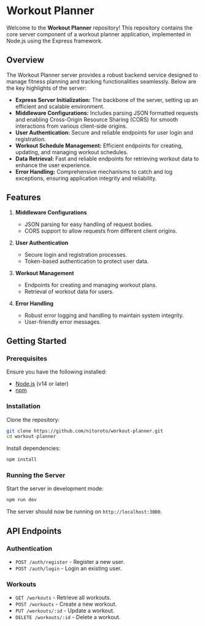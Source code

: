 # Workout Planner

Welcome to the **Workout Planner** repository! This repository contains the core server component of a workout planner application, implemented in Node.js using the Express framework.

## Overview

The Workout Planner server provides a robust backend service designed to manage fitness planning and tracking functionalities seamlessly. Below are the key highlights of the server:

- **Express Server Initialization:** The backbone of the server, setting up an efficient and scalable environment.
- **Middleware Configurations:** Includes parsing JSON formatted requests and enabling Cross-Origin Resource Sharing (CORS) for smooth interactions from various client-side origins.
- **User Authentication:** Secure and reliable endpoints for user login and registration.
- **Workout Schedule Management:** Efficient endpoints for creating, updating, and managing workout schedules.
- **Data Retrieval:** Fast and reliable endpoints for retrieving workout data to enhance the user experience.
- **Error Handling:** Comprehensive mechanisms to catch and log exceptions, ensuring application integrity and reliability.

## Features

1. **Middleware Configurations**
    - JSON parsing for easy handling of request bodies.
    - CORS support to allow requests from different client origins.

2. **User Authentication**
    - Secure login and registration processes.
    - Token-based authentication to protect user data.

3. **Workout Management**
    - Endpoints for creating and managing workout plans.
    - Retrieval of workout data for users.

4. **Error Handling**
    - Robust error logging and handling to maintain system integrity.
    - User-friendly error messages.

## Getting Started

### Prerequisites

Ensure you have the following installed:

- [Node.js](https://nodejs.org/) (v14 or later)
- [npm](https://www.npmjs.com/)

### Installation

Clone the repository:

```sh
git clone https://github.com/nitoroto/workout-planner.git
cd workout-planner
```

Install dependencies:

```sh
npm install
```

### Running the Server

Start the server in development mode:

```sh
npm run dev
```

The server should now be running on `http://localhost:3000`.

## API Endpoints

### Authentication

- `POST /auth/register` - Register a new user.
- `POST /auth/login` - Login an existing user.

### Workouts

- `GET /workouts` - Retrieve all workouts.
- `POST /workouts` - Create a new workout.
- `PUT /workouts/:id` - Update a workout.
- `DELETE /workouts/:id` - Delete a workout.
